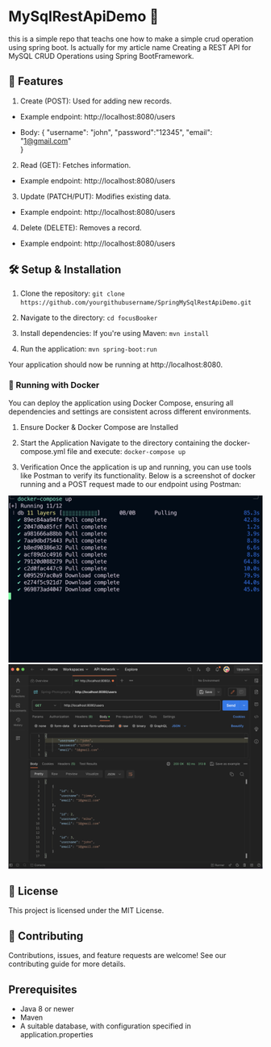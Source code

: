 # MySqlRestApiDemo 📸
this is a simple repo that teachs one how to make a simple crud operation using spring boot. Is actually for my article name Creating a REST API for MySQL CRUD Operations using Spring BootFramework.

## 🚀 Features
1. Create (POST): Used for adding new records.

- Example endpoint: http://localhost:8080/users

- Body: {
"username": "john",
"password":"12345",
"email": "1@gmail.com"   
}

2. Read (GET): Fetches information.

- Example endpoint: http://localhost:8080/users

3. Update (PATCH/PUT): Modifies existing data.

- Example endpoint: http://localhost:8080/users

4. Delete (DELETE): Removes a record.

- Example endpoint: http://localhost:8080/users

## 🛠 Setup & Installation
1. Clone the repository:
   `git clone https://github.com/yourgithubusername/SpringMySqlRestApiDemo.git`

2. Navigate to the directory:
   `cd focusBooker`

3. Install dependencies:
   If you're using Maven:
   `mvn install`

4. Run the application:
   `mvn spring-boot:run`

Your application should now be running at http://localhost:8080.

### 🐳 Running with Docker
You can deploy the application using Docker Compose, ensuring all dependencies and settings are consistent across different environments.

1. Ensure Docker & Docker Compose are Installed

2. Start the Application
Navigate to the directory containing the docker-compose.yml file and execute:
`docker-compose up`

3. Verification
Once the application is up and running, you can use tools like Postman to verify its functionality. Below is a screenshot of docker running and a POST request made to our endpoint using Postman:

![Screenshot 1](Screenshotfirst.png) </br>
![Screenshot 2](/Screenshot1.png) </br>


## 📜 License
This project is licensed under the MIT License.

## 🤝 Contributing
Contributions, issues, and feature requests are welcome! See our contributing guide for more details.


## Prerequisites
- Java 8 or newer
- Maven
- A suitable database, with configuration specified in application.properties


